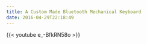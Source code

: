 ```yaml
---
title: A Custom Made Bluetooth Mechanical Keyboard
date: 2016-04-29T22:18:49
---
```


{{< youtube e_-BfkRN58o >}}

